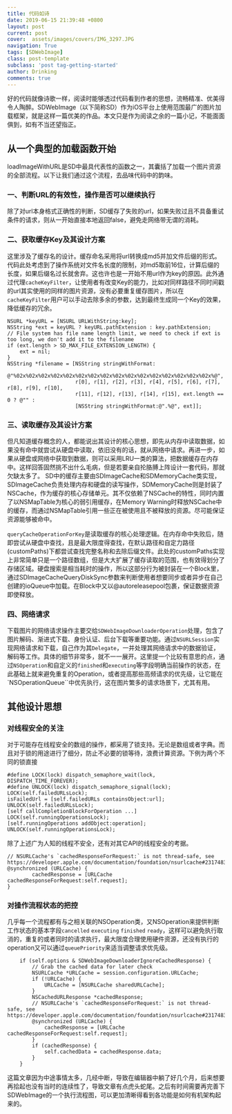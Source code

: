```yaml
---
title: 代码如诗
date: 2019-06-15 21:39:48 +0800
layout: post
current: post
cover:  assets/images/covers/IMG_3297.JPG
navigation: True
tags: [SDWebImage]
class: post-template
subclass: 'post tag-getting-started'
author: Drinking
comments: true
---
```


好的代码就像诗歌一样，阅读时能够透过代码看到作者的思想，流畅精准、优美得令人陶醉。SDWebImage（以下简称SD）作为iOS平台上使用范围最广的图片加载框架，就是这样一篇优美的作品。本文只是作为阅读之余的一篇小记，不能面面俱到，如有不当还望指正。

## 从一个典型的加载函数开始
loadImageWithURL是SD中最具代表性的函数之一，其囊括了加载一个图片资源的全部流程。以下让我们通过这个流程，去品味代码中的韵味。

### 一、判断URL的有效性，操作是否可以继续执行
除了对url本身格式正确性的判断，SD缓存了失败的url，如果失败过且不具备重试条件的请求，则从一开始直接本地返回false，避免走网络带无谓的消耗。

### 二、获取缓存Key及其设计方案
这里涉及了缓存名的设计。缓存命名采用将url转换成md5并加文件后缀的形式。代码此处考虑到了操作系统对文件名长度的限制，对md5取前16位，计算后缀的长度，如果后缀名过长就舍弃。这也许也是一开始不用url作为key的原因。此外通过代理`cacheKeyFilter`，让使用者有改变Key的能力，比如对同样路径不同时间戳的url其实使用的同样的图片资源，没有必要重复缓存图片，所以在`cacheKeyFilter`用户可以手动去除多余的参数，达到最终生成同一个Key的效果，降低缓存的冗余。
```objc
NSURL *keyURL = [NSURL URLWithString:key];
NSString *ext = keyURL ? keyURL.pathExtension : key.pathExtension;
// File system has file name length limit, we need to check if ext is too long, we don't add it to the filename
if (ext.length > SD_MAX_FILE_EXTENSION_LENGTH) {
    ext = nil;
}
NSString *filename = [NSString stringWithFormat:
                  @"%02x%02x%02x%02x%02x%02x%02x%02x%02x%02x%02x%02x%02x%02x%02x%02x%@",
                      r[0], r[1], r[2], r[3], r[4], r[5], r[6], r[7], r[8], r[9], r[10],
                      r[11], r[12], r[13], r[14], r[15], ext.length == 0 ? @"" :                               
                      [NSString stringWithFormat:@".%@", ext]];
```

### 三、读取缓存及其设计方案
但凡知道缓存概念的人，都能说出其设计的核心思想，即先从内存中读取数据，如果没有命中就尝试从硬盘中读取，依旧没有的话，就从网络中请求。再进一步，如果从硬盘或网络中获取到数据，则可以采用LRU一类的算法，把数据缓存在内存中。这样回答固然挑不出什么毛病，但是若要亲自抡胳膊上阵设计一套代码，那就欠缺太多了。
SD中的缓存主要由SDImageCache和SDMemoryCache类实现，SDImageCache负责处理内存和硬盘的读写操作，SDMemoryCache则是封装了NSCache，作为缓存的核心存储单元。其不仅依赖了NSCache的特性，同时内置了以NSMapTable为核心的弱引用缓存，在Memory Warning时释放NSCache中的缓存，而通过NSMapTable引用一些正在被使用且不被释放的资源。尽可能保证资源能够被命中。

`queryCacheOperationForKey`是读取缓存的核心处理逻辑。在内存命中失败后，随即尝试从硬盘中查找，且是最大限度得查找，在默认路径和自定力路径(customPaths)下都尝试查找完整名称和去除后缀文件。此处的customPaths实现上非常简单只是一个路径数组，但是大大扩展了缓存读取的范围，也有效得划分了存储区域。硬盘搜索是相当耗时的操作，所以这部分行为被封装在一个Block里，通过SDImageCacheQueryDiskSync参数来判断使用者想要同步或者异步在自己创建的ioQueue中加载。在Block中又以@autoreleasepool包裹，保证数据资源即使释放。

### 四、网络请求
下载图片的网络请求操作主要交给`SDWebImageDownloaderOperation`处理，包含了图片解码、渐进式下载、身份认证、后台下载等重要功能。通过`NSURLSession`实现网络请求和下载，自己作为其`Delegate`，一并处理其网络请求中的数据验证，解码等工作。具体的细节非常多，就不一一展开。这里提一个比较有意思的点，通过`NSOperation`和自定义的`finished`和`executing`等字段明确当前操作的状态，在此基础上就来避免重复的Operation，或者提高那些高频请求的优先级，让它能在`NSOperationQueue``中优先执行，这在图片繁多的请求场景下，尤其有用。

## 其他设计思想
### 对线程安全的关注
对于可能存在线程安全的数组的操作，都采用了锁支持。无论是数组或者字典。而且对于锁的用途进行了细分，防止不必要的锁等待，浪费计算资源。下例为两个不同的锁直接
```objc
#define LOCK(lock) dispatch_semaphore_wait(lock, DISPATCH_TIME_FOREVER);
#define UNLOCK(lock) dispatch_semaphore_signal(lock);
LOCK(self.failedURLsLock);
isFailedUrl = [self.failedURLs containsObject:url];
UNLOCK(self.failedURLsLock);
[self callCompletionBlockForOperation ...]
LOCK(self.runningOperationsLock);
[self.runningOperations addObject:operation];
UNLOCK(self.runningOperationsLock);
```
除了上述广为人知的线程不安全，还有对其它API的线程安全的考据。
```objc
// NSURLCache's `cachedResponseForRequest:` is not thread-safe, see https://developer.apple.com/documentation/foundation/nsurlcache#2317483
@synchronized (URLCache) {
        cachedResponse = [URLCache cachedResponseForRequest:self.request];
}
```

### 对操作流程状态的把控
几乎每一个流程都有与之相关联的NSOperation类，又NSOperation来提供判断工作状态的基本字段`cancelled` `executing` `finished` `ready`，这样可以避免执行取消的，重复的或者同时的请求执行，最大限度合理使用硬件资源，还没有执行的operation又可以通过`queuePriority`来适当调整请求优先级。


        if (self.options & SDWebImageDownloaderIgnoreCachedResponse) {
            // Grab the cached data for later check
            NSURLCache *URLCache = session.configuration.URLCache;
            if (!URLCache) {
                URLCache = [NSURLCache sharedURLCache];
            }
            NSCachedURLResponse *cachedResponse;
            // NSURLCache's `cachedResponseForRequest:` is not thread-safe, see https://developer.apple.com/documentation/foundation/nsurlcache#2317483
            @synchronized (URLCache) {
                cachedResponse = [URLCache cachedResponseForRequest:self.request];
            }
            if (cachedResponse) {
                self.cachedData = cachedResponse.data;
            }
        }

这篇文章因为中途事情太多，几经中断，导致在编辑器中躺了好几个月，后来想要再拾起也没有当时的连续性了，导致文章有点虎头蛇尾。之后有时间需要再完善下SDWebImage的一个执行流程图，可以更加清晰得看到各功能是如何有机架构起来的。